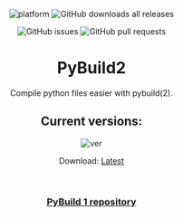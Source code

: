 <div align="center">

![platform](https://img.shields.io/badge/platform-windows-blue)
![GitHub downloads all releases](https://img.shields.io/github/downloads/qwertzuiii/pybuild_v2/total)

![GitHub issues](https://img.shields.io/github/issues/qwertzuiii/6patch-unpacker)
![GitHub pull requests](https://img.shields.io/github/issues-pr/qwertzuiii/6patch-unpacker)

# PyBuild2

Compile python files easier with pybuild(2).

## Current versions:

![ver](https://img.shields.io/github/v/release/qwertzuiii/pybuild_v2)

Download: [Latest](https://github.com/qwertzuiii/pybuild_v2/releases/download/v0.1.0.0/pyb.exe)

<br>

### [PyBuild 1 repository](https://github.com/qwertzuiii/fast-py-builder-ui)


</div>
